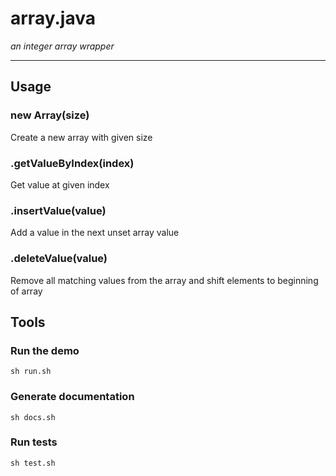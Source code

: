 # array.java
*an integer array wrapper*

---
## Usage
>
### new Array(size)
Create a new array with given size
>
### .getValueByIndex(index)
Get value at given index
>
### .insertValue(value)
Add a value in the next unset array value
>
### .deleteValue(value)
Remove all matching values from the array and shift elements to beginning of array

## Tools
>
### Run the demo
	sh run.sh
>
### Generate documentation
	sh docs.sh
>
### Run tests
	sh test.sh

